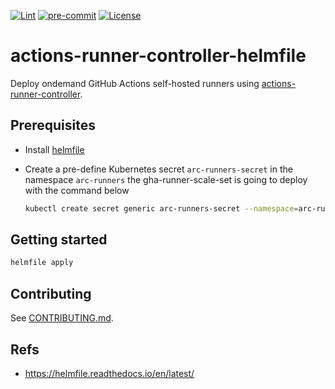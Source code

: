 [![Lint](https://github.com/CASL0/actions-runner-controller-helmfile/actions/workflows/lint.yaml/badge.svg)](https://github.com/CASL0/actions-runner-controller-helmfile/actions/workflows/lint.yaml)
[![pre-commit](https://img.shields.io/badge/pre--commit-enabled-brightgreen?logo=pre-commit&logoColor=white)](https://github.com/pre-commit/pre-commit)
[![License](https://img.shields.io/badge/license-MIT-blue)](https://opensource.org/license/mit)

# actions-runner-controller-helmfile

Deploy ondemand GitHub Actions self-hosted runners using [actions-runner-controller](https://github.com/actions/actions-runner-controller).

## Prerequisites

- Install [helmfile](https://github.com/helmfile/helmfile)
- Create a pre-define Kubernetes secret `arc-runners-secret` in the namespace `arc-runners` the gha-runner-scale-set is going to deploy with the command below

  ```sh
  kubectl create secret generic arc-runners-secret --namespace=arc-runners --from-literal=github_token='ghp_your_pat'
  ```

## Getting started

```sh
helmfile apply
```

## Contributing

See [CONTRIBUTING.md](CONTRIBUTING.md).

## Refs

- <https://helmfile.readthedocs.io/en/latest/>
